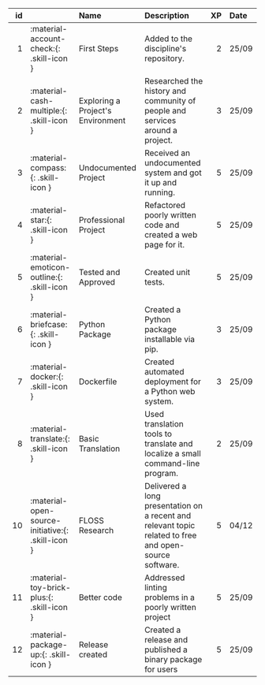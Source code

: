|   id |                                                   | Name                              | Description                                                                                            |   XP | Date   |
|-----:|:--------------------------------------------------|:----------------------------------|:-------------------------------------------------------------------------------------------------------|-----:|:-------|
|    1 | :material-account-check:{: .skill-icon }          | First Steps                       | Added to the discipline's repository.                                                                  |    2 | 25/09  |
|    2 | :material-cash-multiple:{: .skill-icon }          | Exploring a Project's Environment | Researched the history and community of people and services around a project.                          |    3 | 25/09  |
|    3 | :material-compass:{: .skill-icon }                | Undocumented Project              | Received an undocumented system and got it up and running.                                             |    5 | 25/09  |
|    4 | :material-star:{: .skill-icon }                   | Professional Project              | Refactored poorly written code and created a web page for it.                                          |    5 | 25/09  |
|    5 | :material-emoticon-outline:{: .skill-icon }       | Tested and Approved               | Created unit tests.                                       |    5 | 25/09  |
|    6 | :material-briefcase:{: .skill-icon }              | Python Package                    | Created a Python package installable via pip.                                                          |    3 | 25/09  |
|    7 | :material-docker:{: .skill-icon }                 | Dockerfile                        | Created automated deployment for a Python web system.                                                  |    3 | 25/09  |
|    8 | :material-translate:{: .skill-icon }              | Basic Translation                 | Used translation tools to translate and localize a small command-line program.                         |    2 | 25/09  |
|   10 | :material-open-source-initiative:{: .skill-icon } | FLOSS Research                    | Delivered a long presentation on a recent and relevant topic related to free and open-source software. |    5 | 04/12  |
|   11 | :material-toy-brick-plus:{: .skill-icon }         | Better code                       | Addressed linting problems in a poorly written project                                                 |    5 | 25/09  |
|   12 | :material-package-up:{: .skill-icon }             | Release created                   | Created a release and published a binary package for users                                             |    5 | 25/09  |